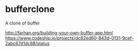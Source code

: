 bufferclone
===========

A clone of buffer

http://farhan.org/building-your-own-buffer-app.html
<br>
https://www.codeship.io/projects/dc82ed60-843d-0131-9cef-2abc67d1dc88/status
